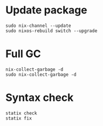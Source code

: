 # Update package
```shell
sudo nix-channel --update
sudo nixos-rebuild switch --upgrade
```

# Full GC
```shell
nix-collect-garbage -d
sudo nix-collect-garbage -d
```

# Syntax check
```shell
statix check
statix fix
```